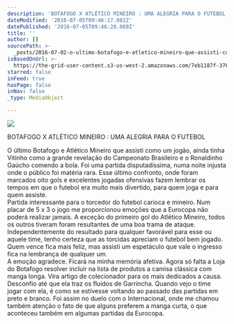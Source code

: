 ```yaml
---
description: 'BOTAFOGO X ATLÉTICO MINEIRO : UMA ALEGRIA PARA O FUTEBOL'
dateModified: '2016-07-05T09:46:17.082Z'
datePublished: '2016-07-05T09:46:28.069Z'
title: ''
author: []
sourcePath: >-
  _posts/2016-07-02-o-ultimo-botafogo-e-atletico-mineiro-que-assisti-como-um-jog.md
isBasedOnUrl: >-
  https://the-grid-user-content.s3-us-west-2.amazonaws.com/7eb1187f-3765-4554-a4e7-1ef02f80b24b.jpg
starred: false
inFeed: true
hasPage: false
inNav: false
_type: MediaObject

---
```

![](https://the-grid-user-content.s3-us-west-2.amazonaws.com/43b67199-96bd-4774-8e6a-a3845feed0b3.jpg)

BOTAFOGO X ATLÉTICO MINEIRO : UMA ALEGRIA PARA O FUTEBOL

O último Botafogo e Atlético Mineiro que assisti como um jogão, ainda tinha Vitinho como a grande revelação do Campeonato Brasileiro e o Ronaldinho Gaúcho comendo a bola. Foi uma partida disputadíssima, numa noite injusta onde o público foi matéria rara. Esse último confronto, onde foram marcados oito gols e excelentes jogadas ofensivas fazem lembrar os tempos em que o futebol era muito mais divertido, para quem joga e para quem assiste.  
Partida interessante para o torcedor do futebol carioca e mineiro. Num placar de 5 x 3 o jogo me proporcionou emoções que a Eurocopa não poderá realizar jamais. A exceção do primeiro gol do Atlético Mineiro, todos os outros tiveram foram resultantes de uma boa trama de ataque. Independentemente do resultado para qualquer favorável para esse ou aquele time, tenho certeza que as torcidas apreciam o futebol bem jogado. Quem vence fica mais feliz, mas assisti um espetáculo que vale o ingresso fica na lembrança de qualquer um.  
A emoção agradece. Ficará na minha memória afetiva. Agora só falta a Loja do Botafogo resolver incluir na lista de produtos a camisa clássica com manga longa. Vira artigo de colecionador para os mais dedicados a causa. Desconfio até que ela traz os fluidos de Garrincha. Quando vejo o time jogar com ela, é como se estivesse voltando ao passado das partidas em preto e branco. Foi assim no duelo com o Internacional, onde me chamou também atenção o fato de que alguns preferem a manga curta, o que aconteceu também em algumas partidas da Eurocopa.